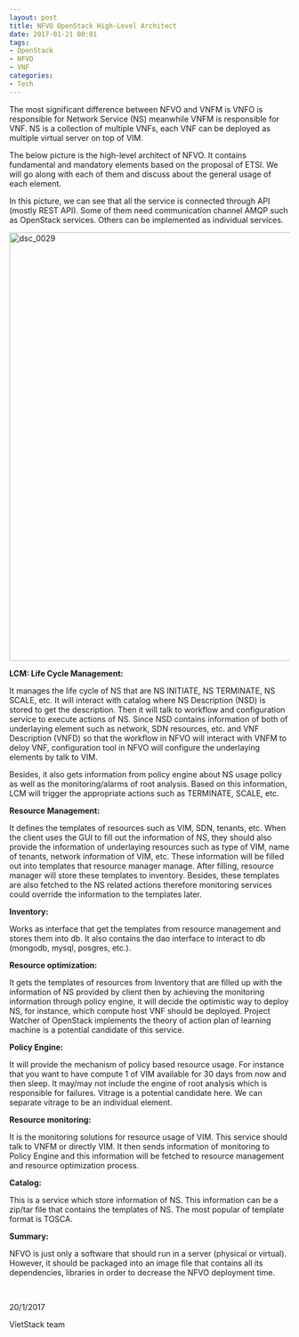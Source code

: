```yaml
---
layout: post
title: NFVO OpenStack High-Level Architect
date: 2017-01-21 00:01
tags:
- OpenStack
- NFVO
- VNF
categories:
- Tech
---
```


The most significant difference between NFVO and VNFM is VNFO is responsible for Network Service (NS) meanwhile VNFM is responsible for VNF. NS is a collection of multiple VNFs, each VNF can be deployed as multiple virtual server on top of VIM.

The below picture is the high-level architect of NFVO. It contains fundamental and mandatory elements based on the proposal of ETSI. We will go along with each of them and discuss about the general usage of each element.

In this picture, we can see that all the service is connected through API (mostly REST API). Some of them need communication channel AMQP such as OpenStack services. Others can be implemented as individual services.


<img class="alignnone size-full wp-image-1104" src="https://vietstack.files.wordpress.com/2017/01/dsc_0029.jpg" alt="dsc_0029" width="1024" height="768" />

<b>LCM: Life Cycle Management:</b>

It manages the life cycle of NS that are NS INITIATE, NS TERMINATE, NS SCALE, etc. It will interact with catalog where NS Description (NSD) is stored to get the description. Then it will talk to workflow and configuration service to execute actions of NS. Since NSD contains information of both of underlaying element such as network, SDN resources, etc. and VNF Description (VNFD) so that the workflow in NFVO will interact with VNFM to deloy VNF, configuration tool in NFVO will configure the underlaying elements by talk to VIM.

Besides, it also gets information from policy engine about NS usage policy as well as the monitoring/alarms of root analysis. Based on this information, LCM will trigger the appropriate actions such as TERMINATE, SCALE, etc.

<b>Resource Management:</b>

It defines the templates of resources such as VIM, SDN, tenants, etc. When the client uses the GUI to fill out the information of NS, they should also provide the information of underlaying resources such as type of VIM, name of tenants, network information of VIM, etc. These information will be filled out into templates that resource manager manage. After filling, resource manager will store these templates to inventory. Besides, these templates are also fetched to the NS related actions therefore monitoring services could override the information to the templates later.

<b>Inventory:</b>

Works as interface that get the templates from resource management and stores them into db. It also contains the dao interface to interact to db (mongodb, mysql, posgres, etc.).

<b>Resource optimization:</b>

It gets the templates of resources from Inventory that are filled up with the information of NS provided by client then by achieving the monitoring information through policy engine, it will decide the optimistic way to deploy NS, for instance, which compute host VNF should be deployed. Project Watcher of OpenStack implements the theory of action plan of learning machine is a potential candidate of this service.

<b>Policy Engine:</b>

It will provide the mechanism of policy based resource usage. For instance that you want to have compute 1 of VIM available for 30 days from now and then sleep. It may/may not include the engine of root analysis which is responsible for failures. Vitrage is a potential candidate here. We can separate vitrage to be an individual element.

<b>Resource monitoring:</b>

It is the monitoring solutions for resource usage of VIM. This service should talk to VNFM or directly VIM. It then sends information of monitoring to Policy Engine and this information will be fetched to resource management and resource optimization process.

<b>Catalog:</b>

This is a service which store information of NS. This information can be a zip/tar file that contains the templates of NS. The most popular of template format is TOSCA.

<b>Summary:</b>

NFVO is just only a software that should run in a server (physical or virtual). However, it should be packaged into an image file that contains all its dependencies, libraries in order to decrease the NFVO deployment time.

&nbsp;

20/1/2017

VietStack team
